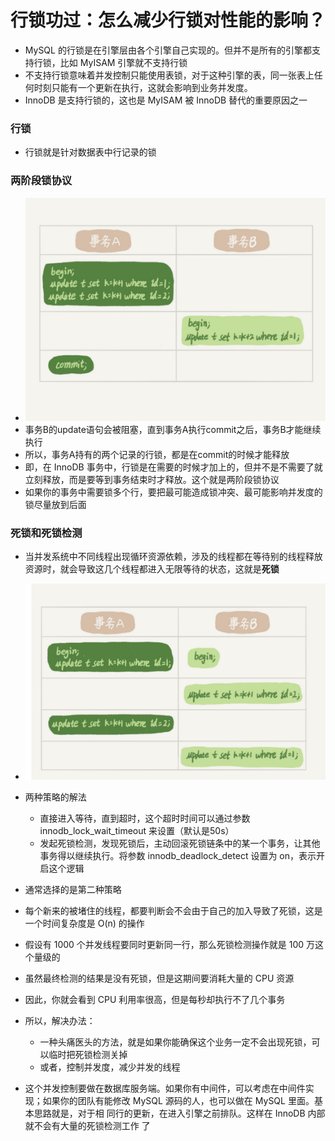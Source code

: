 # 行锁功过：怎么减少行锁对性能的影响？



- MySQL 的行锁是在引擎层由各个引擎自己实现的。但并不是所有的引擎都支持行锁，比如 MyISAM 引擎就不支持行锁
- 不支持行锁意味着并发控制只能使用表锁，对于这种引擎的表，同一张表上任何时刻只能有一个更新在执行，这就会影响到业务并发度。
- InnoDB 是支持行锁的，这也是 MyISAM 被 InnoDB 替代的重要原因之一





### 行锁

- 行锁就是针对数据表中行记录的锁





### 两阶段锁协议

- ![](image/两阶段锁.png)
- 事务B的update语句会被阻塞，直到事务A执行commit之后，事务B才能继续执行
- 所以，事务A持有的两个记录的行锁，都是在commit的时候才能释放
- 即，在 InnoDB 事务中，行锁是在需要的时候才加上的，但并不是不需要了就立刻释放，而是要等到事务结束时才释放。这个就是两阶段锁协议
- 如果你的事务中需要锁多个行，要把最可能造成锁冲突、最可能影响并发度的锁尽量放到后面





### 死锁和死锁检测

- 当并发系统中不同线程出现循环资源依赖，涉及的线程都在等待别的线程释放资源时，就会导致这几个线程都进入无限等待的状态，这就是**死锁**
- ![](image/死锁.png)
- 两种策略的解法
  - 直接进入等待，直到超时，这个超时时间可以通过参数 innodb_lock_wait_timeout 来设置（默认是50s）
  - 发起死锁检测，发现死锁后，主动回滚死锁链条中的某一个事务，让其他 事务得以继续执行。将参数 innodb_deadlock_detect 设置为 on，表示开启这个逻辑
- 通常选择的是第二种策略



- 每个新来的被堵住的线程，都要判断会不会由于自己的加入导致了死锁，这是一个时间复杂度是 O(n) 的操作
- 假设有 1000 个并发线程要同时更新同一行，那么死锁检测操作就是 100 万这个量级的
- 虽然最终检测的结果是没有死锁，但是这期间要消耗大量的 CPU 资源
- 因此，你就会看到 CPU 利用率很高，但是每秒却执行不了几个事务
- 所以，解决办法：
  - 一种头痛医头的方法，就是如果你能确保这个业务一定不会出现死锁，可以临时把死锁检测关掉
  - 或者，控制并发度，减少并发的线程
- 这个并发控制要做在数据库服务端。如果你有中间件，可以考虑在中间件实现；如果你的团队有能修改 MySQL 源码的人，也可以做在 MySQL 里面。基本思路就是，对于相 同行的更新，在进入引擎之前排队。这样在 InnoDB 内部就不会有大量的死锁检测工作 了